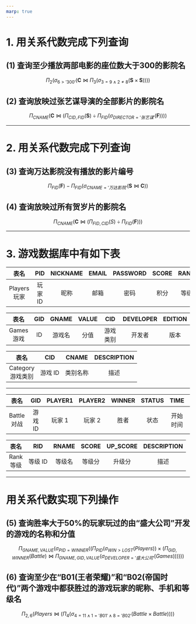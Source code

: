 ```yaml
---
marp: true
---
```



# 1. 用关系代数完成下列查询

## (1) 查询至少播放两部电影的座位数大于300的影院名

$$
\Pi_2(\sigma_{6>'300'}(\mathbf{C}\bowtie\Pi_3(\sigma_{3=9 \wedge 2 \ne 8}(\mathbf{S} \times \mathbf{S}))))
$$

## (2) 查询放映过张艺谋导演的全部影片的影院名

$$
\Pi_{CNAME}(\mathbf{C}\bowtie(\Pi_{CID,FID}(\mathbf{S})\div \Pi_{FID}(\sigma_{DIRECTOR='张艺谋'}(\mathbf{F}))))
$$

---

# 2. 用关系代数完成下列查询

## (3) 查询万达影院没有播放的影片编号

$$
\Pi_{FID}(\mathbf{F})-\Pi_{FID}(\sigma_{CNAME='万达影院'}(\mathbf{S}\bowtie\mathbf{C}))
$$

## (4) 查询放映过所有贺岁片的影院名

$$
\Pi_{CNAME}(\mathbf{C}\bowtie(\Pi_{FID,CID}(S)\div\Pi_{FID}(\mathbf{F})))
$$

---

# 3. 游戏数据库中有如下表

| 表名 | PID | NICKNAME | EMAIL | PASSWORD | SCORE | RANK | WIN | LOST |
| :-: | :-: | :-: | :-: | :-: | :-: | :-: | :-: | :-: |
| Players<br/>玩家 | 玩家 ID | 昵称 | 邮箱 | 密码 | 积分 | 等级 | 赢的次数 | 输的次数 |

| 表名 | GID | GNAME | VALUE | CID | DEVELOPER | EDITION |
| :-: | :-: | :-: | :-: | :-: | :-: | :-: |
| Games<br/>游戏 | ID | 游戏名 | 分值 | 游戏类别 | 开发者 | 版本 |

| 表名 | CID | CNAME | DESCRIPTION |
| :-: | :-: | :-: | :-: |
| Category<br/>游戏类别 | 游戏 ID | 类别名称 | 描述 |

---

| 表名 | GID | PLAYER1 | PLAYER2 | WINNER | STATUS | TIME | DUR |
| :-: | :-: | :-: | :-: | :-: | :-: | :-: | :-: |
| Battle<br/>对战 | 游戏 ID | 玩家 1 | 玩家 2 | 胜者 | 状态 | 开始时间 | 时长 |

| 表名 | RID | RNAME | SCORE | UP_SCORE | DESCRIPTION |
| :-: | :-: | :-: | :-: | :-: | :-: |
| Rank<br/>等级 | 等级 ID | 等级名 | 等级分 | 升级分 | 描述 |

---

# 用关系代数实现下列操作

## (5) 查询胜率大于50%的玩家玩过的由“盛大公司”开发的游戏的名称和分值

$$
\Pi_{GNAME,VALUE}(\sigma_{PID=WINNER}((\Pi_{PID}(\sigma_{WIN>LOST}(Players))\times(\Pi_{GID,WINNER}(Battle)\bowtie\Pi_{GNAME,GID,VALUE}(\sigma_{DEVELOPER='盛大公司'}(Games))))))
$$

## (6) 查询至少在“B01(王者荣耀)”和“B02(帝国时代)”两个游戏中都获胜过的游戏玩家的昵称、手机和等级名

$$
\Pi_{2,6}(Players\bowtie(\Pi_4(\sigma_{4=11\wedge 1='B01'\wedge8='B02'}(Battle\times Battle))))
$$

